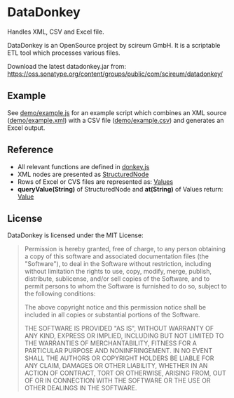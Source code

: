 # DataDonkey

Handles XML, CSV and Excel file.

DataDonkey is an OpenSource project by scireum GmbH. It is a scriptable ETL tool which processes various files.

Download the latest datadonkey.jar from: https://oss.sonatype.org/content/groups/public/com/scireum/datadonkey/

## Example

See [demo/example.js](/blob/master/demo/example.js) for an example script which combines an XML source ([demo/example.xml](/blob/master/demo/example.xml)) with a
CSV file ([demo/example.csv](/blob/master/demo/example.csv)) and generates an Excel output.

## Reference

* All relevant functions are defined in [donkey.js](/blob/master/src/main/resources/donkey.js)
* XML nodes are presented as [StructuredNode](http://sirius-lib.net/apidocs/sirius-kernel/sirius/kernel/xml/StructuredNode.html)
* Rows of Excel or CVS files are represented as: [Values](http://sirius-lib.net/apidocs/sirius-kernel/sirius/kernel/commons/Values.html)
* **queryValue(String)** of StructuredNode and **at(String)** of Values return: [Value](http://sirius-lib.net/apidocs/sirius-kernel/sirius/kernel/commons/Value.html)

## License

DataDonkey is licensed under the MIT License:

> Permission is hereby granted, free of charge, to any person obtaining a copy
> of this software and associated documentation files (the "Software"), to deal
> in the Software without restriction, including without limitation the rights
> to use, copy, modify, merge, publish, distribute, sublicense, and/or sell
> copies of the Software, and to permit persons to whom the Software is
> furnished to do so, subject to the following conditions:
> 
> The above copyright notice and this permission notice shall be included in
> all copies or substantial portions of the Software.
> 
> THE SOFTWARE IS PROVIDED "AS IS", WITHOUT WARRANTY OF ANY KIND, EXPRESS OR
> IMPLIED, INCLUDING BUT NOT LIMITED TO THE WARRANTIES OF MERCHANTABILITY,
> FITNESS FOR A PARTICULAR PURPOSE AND NONINFRINGEMENT. IN NO EVENT SHALL THE
> AUTHORS OR COPYRIGHT HOLDERS BE LIABLE FOR ANY CLAIM, DAMAGES OR OTHER
> LIABILITY, WHETHER IN AN ACTION OF CONTRACT, TORT OR OTHERWISE, ARISING FROM,
> OUT OF OR IN CONNECTION WITH THE SOFTWARE OR THE USE OR OTHER DEALINGS IN
> THE SOFTWARE.

